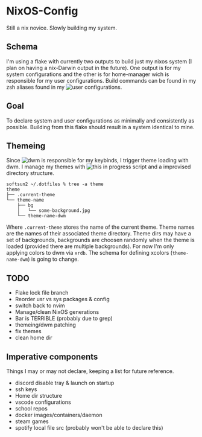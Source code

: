 # NixOS-Config

Still a nix novice. Slowly building my system.


## Schema

I'm using a flake with currently two outputs to build just my nixos system (I plan on having a nix-Darwin output in the future). One output is for my system configurations and the other is for home-manager wich is responsible for my user configurations. Build commands can be found in my zsh aliases found in my ![user configurations](home.nix).


## Goal

To declare system and user configurations as minimally and consistently as possible. Building from this flake should result in a system identical to mine.

## Themeing

Since ![dwm](https://github.com/Softsun2/dwm) is responsible for my keybinds, I trigger theme loading with dwm. I manage my themes with ![this in progress script](https://github.com/Softsun2/dotfiles-NixOS/blob/main/bin/themecontrol) and a improvised directory structure.
```
softsun2 ~/.dotfiles % tree -a theme
theme
├── .current-theme
└── theme-name
    ├── bg
    │   └── some-background.jpg
    └── theme-name-dwm
```
Where `.current-theme` stores the name of the current theme. Theme names are the names of their associated theme directory. Theme dirs may have a set of backgrounds, backgrounds are choosen randomly when the theme is loaded (provided there are multiple backgrounds). For now I'm only applying colors to dwm via `xrdb`. The schema for defining xcolors (`theme-name-dwm`) is going to change.


## TODO

* Flake lock file branch
* Reorder usr vs sys packages & config
* switch back to nvim
* Manage/clean NixOS generations 
* Bar is TERRIBLE (probably due to grep)
* themeing/dwm patching
* fix themes
* clean home dir

## Imperative components

Things I may or may not declare, keeping a list for future reference.

* discord disable tray & launch on startup
* ssh keys
* Home dir structure
* vscode configurations
* school repos
* docker images/containers/daemon
* steam games
* spotify local file src (probably won't be able to declare this)
